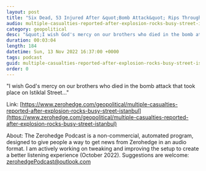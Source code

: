 ```yaml
---
layout: post
title: "Six Dead, 53 Injured After &quot;Bomb Attack&quot; Rips Through Busy Istanbul Street"
audio: multiple-casualties-reported-after-explosion-rocks-busy-street-istanbul-2
category: geopolitical
desc: "&quot;I wish God's mercy on our brothers who died in the bomb attack that took place on Istiklal Street...&quot;"
duration: 00:03:04
length: 184
datetime: Sun, 13 Nov 2022 16:37:00 +0000
tags: podcast
guid: multiple-casualties-reported-after-explosion-rocks-busy-street-istanbul-0
order: 0
---
```

&quot;I wish God's mercy on our brothers who died in the bomb attack that took place on Istiklal Street...&quot;

Link: [https://www.zerohedge.com/geopolitical/multiple-casualties-reported-after-explosion-rocks-busy-street-istanbul](https://www.zerohedge.com/geopolitical/multiple-casualties-reported-after-explosion-rocks-busy-street-istanbul)

About: The Zerohedge Podcast is a non-commercial, automated program, designed to give people a way to get news from Zerohedge in an audio format.  I am actively working on tweaking and improving the setup to create a better listening experience (October 2022).  Suggestions are welcome: [zerohedgePodcast@outlook.com](mailto:zerohedgePodcast@outlook.com)